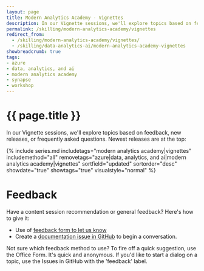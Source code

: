 ```yaml
---
layout: page
title: Modern Analytics Academy - Vignettes
description: In our Vignette sessions, we'll explore topics based on feedback or frequently asked questions. We'll update the content here as the series continues.
permalink: /skilling/modern-analytics-academy/vignettes
redirect_from:
  - /skilling/modern-analytics-academy/vignettes/
  - /skilling/data-analytics-ai/modern-analytics-academy-vignettes
showbreadcrumb: true
tags:
- azure
- data, analytics, and ai
- modern analytics academy
- synapse
- workshop
---
```


# {{ page.title }}

In our Vignette sessions, we'll explore topics based on feedback, new releases, or frequently asked questions. Newest releases are at the top:

{% include series.md 
    includetags="modern analytics academy|vignettes" includemethod="all" 
    removetags="azure|data, analytics, and ai|modern analytics academy|vignettes" 
    sortfield="updated" sortorder="desc" showdate="true" showtags="true"
    visualstyle="normal"
%}

# Feedback

Have a content session recommendation or general feedback? Here's how to give it:
* Use of [feedback form to let us know](https://aka.ms/maa-feedback)
* Create a [documentation issue in GitHub](https://github.com/microsoft/PartnerResources/issues/new?labels=feedback&title=Modern%20Analytics%20Academy%20feedback) to begin a conversation.

Not sure which feedback method to use? To fire off a quick suggestion, use the Office Form. It's quick and anonymous. If you'd like to start a dialog on a topic, use the Issues in GitHub with the 'feedback' label.


